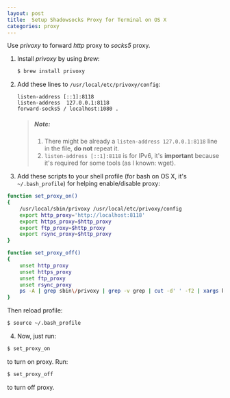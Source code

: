 ```yaml
---
layout: post
title:  Setup Shadowsocks Proxy for Terminal on OS X
categories: proxy
---
```

Use *privoxy* to forward *http* proxy to *socks5* proxy.

1. Install *privoxy* by using *brew*:

    ```bash
    $ brew install privoxy
    ```

2. Add these lines to `/usr/local/etc/privoxy/config`:

    ```
    listen-address [::1]:8118
    listen-address  127.0.0.1:8118
    forward-socks5 / localhost:1080 .
    ```

    > ##### Note:
    >
    > 1. There might be already a `listen-address 127.0.0.1:8118` line in the file, **do not** repeat it.
    > 2. `listen-address [::1]:8118` is for IPv6, it's **important** because it's required for some tools (as I known: wget).


3. Add these scripts to your shell profile (for bash on OS X, it's `~/.bash_profile`) for helping enable/disable proxy:

  ```bash
  function set_proxy_on()
  {
      /usr/local/sbin/privoxy /usr/local/etc/privoxy/config
      export http_proxy='http://localhost:8118'
      export https_proxy=$http_proxy
      export ftp_proxy=$http_proxy
      export rsync_proxy=$http_proxy
  }

  function set_proxy_off()
  {
      unset http_proxy
      unset https_proxy
      unset ftp_proxy
      unset rsync_proxy
      ps -A | grep sbin\/privoxy | grep -v grep | cut -d' ' -f2 | xargs kill -9
  }
  ```

  Then reload profile:

  ```bash
  $ source ~/.bash_profile
  ```

4. Now, just run:

  ```bash
  $ set_proxy_on
  ```

  to turn on proxy. Run:

  ```bash
  $ set_proxy_off
  ```

  to turn off proxy.
